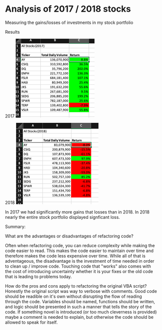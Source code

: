 # Analysis of 2017 / 2018 stocks

Measuring the gains/losses of investments in my stock portfolio

Results

2017
![2017](Resources/VBA_Challenge_2017.png)

2018
![2018](Resources/VBA_Challenge_2018.png)

In 2017 we had significantly more gains that losses than in 2018.  In 2018 nearly the entire stock portfolio displayed signficant loss.

Summary:

What are the advantages or disadvantages of refactoring code?

Often when refactoring code, you can reduce complexity while making the code easier to read.  This makes the code easier to maintain over time and therefore makes the code less expensive over time.  While all of that is adventageous, the disadvantage is the investment of time needed in order to clean up / improve code.  Touching code that "works" also comes with the cost of introducing uncertainty whether it is your fixes or the old code that is leading to problems today.

How do the pros and cons apply to refactoring the original VBA script?
Honestly the original script was way to verbose with comments.  Good code should be readible on it's own without disrupting the flow of reading through the code.  Variables should be named, functions should be written, and logic should be presented in such a manner that tells the story of the code.  If something novel is introduced (or too much cleverness is provided) maybe a comment is needed to explain, but otherwise the code should be allowed to speak for itself.
